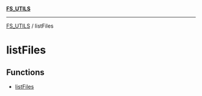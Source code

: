 [**FS_UTILS**](../README.md)

***

[FS_UTILS](../README.md) / listFiles

# listFiles

## Functions

- [listFiles](functions/listFiles.md)
